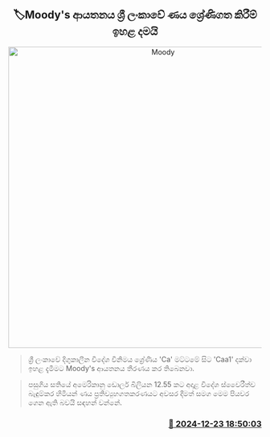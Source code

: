 <p align='center'><b><h2 align='center' title='Moody's raises Sri Lanka's credit ratings'>🏷Moody's ආයතනය ශ්‍රී ලංකාවේ ණය ශ්‍රේණිගත කිරීම් ඉහළ දමයි</h2></b></p>
<p align='center'><img src='https://helakuru.sgp1.cdn.digitaloceanspaces.com/esana/images/lib/moodys-archived.jpg' width='600' alt='Moody's raises Sri Lanka's credit ratings'></p>

> ශ්‍රී ලංකාවේ දිගුකාලීන විදේශ විනිමය ශ්‍රේණිය 'Ca' මට්ටමේ සිට 'Caa1' දක්වා ඉහළ දැමීමට Moody's ආයතනය තීරණය කර තිබෙනවා.

> <span><span>පසුගිය සතියේ අමෙරිකානු ඩොලර් බිලියන 12.55 කට අදාළ විදේශ ස්වෛරීත්ව බැඳුම්කර හිමියන් ණය ප්‍රතිව්‍යුහගතකරණයට අවසර දීමත් සමග මෙම පියවර ගෙන ඇති බවයි සඳහන් වන්නේ.</span></span>



<h3 align='right'><a href='https://www.helakuru.lk/esana/p/106087/'>📅 2024-12-23 18:50:03</a></h3>
